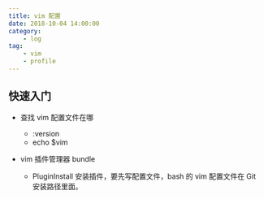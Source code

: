 ```yaml
---
title: vim 配置
date: 2018-10-04 14:00:00
category:
    - log 
tag: 
    - vim
    - profile
---
```


## 快速入门

- 查找 vim 配置文件在哪

    - :version
    - echo $vim

- vim 插件管理器 bundle
    - PluginInstall 安装插件，要先写配置文件，bash 的 vim 配置文件在 Git 安装路径里面。
